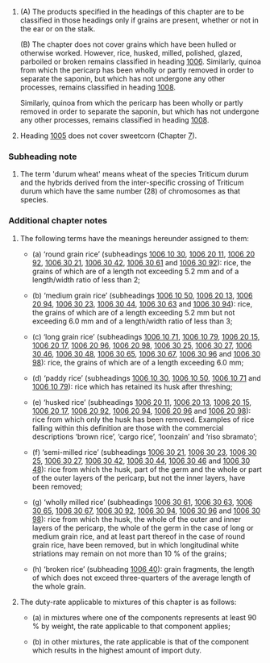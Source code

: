 1. (A) The products specified in the headings of this chapter are to be classified in those headings only if grains are present, whether or not in the ear or on the stalk.

    (B) The chapter does not cover grains which have been hulled or otherwise worked. However, rice, husked, milled, polished, glazed, parboiled or broken remains classified in heading [1006](/headings/1006). Similarly, quinoa from which the pericarp has been wholly or partly removed in order to separate the saponin, but which has not undergone any other processes, remains classified in heading [1008](/headings/1008).
    
    Similarly, quinoa from which the pericarp has been wholly or partly removed in order to separate the saponin, but which has not undergone any other processes, remains classified in heading [1008](/headings/1008).

2. Heading [1005](/headings/1005) does not cover sweetcorn (Chapter [7](/chapters/07)).

### Subheading note

1. The term 'durum wheat' means wheat of the species Triticum durum and the hybrids derived from the inter-specific crossing of Triticum durum which have the same number (28) of chromosomes as that species.

### Additional chapter notes

1. The following terms have the meanings hereunder assigned to them:

   - (a) ‘round grain rice’ (subheadings [1006 10 30](/subheadings/1006103000-80), [1006 20 11](/subheadings/1006201100-80), [1006 20 92](/subheadings/1006209200-80), [1006 30 21](/subheadings/1006302100-80), [1006 30 42](/subheadings/1006304200-80), [1006 30 61](/subheadings/1006306100-80) and [1006 30 92](/subheadings/1006309200-80)): rice, the grains of which are of a length not exceeding 5.2 mm and of a length/width ratio of less than 2;

   - (b) ‘medium grain rice’ (subheadings [1006 10 50](/subheadings/1006105000-80), [1006 20 13](/subheadings/1006201300-80), [1006 20 94](/subheadings/1006209400-80), [1006 30 23](/subheadings/1006302300-80), [1006 30 44](/subheadings/1006304400-80), [1006 30 63](/subheadings/1006306300-80) and [1006 30 94](/subheadings/1006309400-80)): rice, the grains of which are of a length exceeding 5.2 mm but not exceeding 6.0 mm and of a length/width ratio of less than 3;

   - (c) ‘long grain rice’ (subheadings [1006 10 71](/subheadings/1006107100-80), [1006 10 79](/subheadings/1006107900-80), [1006 20 15](/subheadings/1006201500-80), [1006 20 17](/subheadings/1006201700-80), [1006 20 96](/subheadings/1006209600-80), [1006 20 98](/subheadings/1006209800-80), [1006 30 25](/subheadings/1006302500-80), [1006 30 27](/subheadings/1006302700-80), [1006 30 46](/subheadings/1006304600-80), [1006 30 48](/subheadings/1006304800-80), [1006 30 65](/subheadings/1006306500-80), [1006 30 67](/subheadings/1006306700-80), [1006 30 96](/subheadings/1006309600-80) and [1006 30 98](/subheadings/1006309800-80)): rice, the grains of which are of a length exceeding 6.0 mm;

   - (d) ‘paddy rice’ (subheadings [1006 10 30](/subheadings/1006103000-80), [1006 10 50](/subheadings/1006105000-80), [1006 10 71](/subheadings/1006107100-80) and [1006 10 79](/subheadings/1006107900-80)): rice which has retained its husk after threshing;

   - (e) ‘husked rice’ (subheadings [1006 20 11](/subheadings/1006201100-80), [1006 20 13](/subheadings/1006201300-80), [1006 20 15](/subheadings/1006201500-80), [1006 20 17](/subheadings/1006201700-80), [1006 20 92](/subheadings/1006209200-80), [1006 20 94](/subheadings/1006209400-80), [1006 20 96](/subheadings/1006209600-80) and [1006 20 98](/subheadings/1006209800-80)): rice from which only the husk has been removed. Examples of rice falling within this definition are those with the commercial descriptions ‘brown rice’, ‘cargo rice’, ‘loonzain’ and ‘riso sbramato’;

   - (f) ‘semi-milled rice’ (subheadings [1006 30 21](/subheadings/1006302100-80), [1006 30 23](/subheadings/1006302300-80), [1006 30 25](/subheadings/1006302500-80), [1006 30 27](/subheadings/1006302700-80), [1006 30 42](/subheadings/1006304200-80), [1006 30 44](/subheadings/1006304400-80), [1006 30 46](/subheadings/1006304600-80) and [1006 30 48](/subheadings/1006304800-80)): rice from which the husk, part of the germ and the whole or part of the outer layers of the pericarp, but not the inner layers, have been removed;

   - (g) ‘wholly milled rice’ (subheadings [1006 30 61](/subheadings/1006306100-80), [1006 30 63](/subheadings/1006306300-80), [1006 30 65](/subheadings/1006306500-80), [1006 30 67](/subheadings/1006306700-80), [1006 30 92](/subheadings/1006309200-80), [1006 30 94](/subheadings/1006309400-80), [1006 30 96](/subheadings/1006309600-80) and [1006 30 98](/subheadings/1006309800-80)): rice from which the husk, the whole of the outer and inner layers of the pericarp, the whole of the germ in the case of long or medium grain rice, and at least part thereof in the case of round grain rice, have been removed, but in which longitudinal white striations may remain on not more than 10 % of the grains;

   - (h) ‘broken rice’ (subheading [1006 40](/subheadings/1006400000-80)): grain fragments, the length of which does not exceed three-quarters of the average length of the whole grain.

2. The duty-rate applicable to mixtures of this chapter is as follows:

   - (a) in mixtures where one of the components represents at least 90 % by weight, the rate applicable to that component applies;
    
   - (b) in other mixtures, the rate applicable is that of the component which results in the highest amount of import duty.